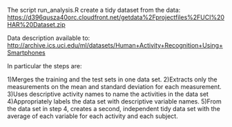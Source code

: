 The script run_analysis.R create a tidy dataset from the data:
https://d396qusza40orc.cloudfront.net/getdata%2Fprojectfiles%2FUCI%20HAR%20Dataset.zip

Data description available to:
http://archive.ics.uci.edu/ml/datasets/Human+Activity+Recognition+Using+Smartphones


In particular the steps are:

1)Merges the training and the test sets in one data set.
2)Extracts only the measurements on the mean and standard deviation for each measurement. 
3)Uses descriptive activity names to name the activities in the data set
4)Appropriately labels the data set with descriptive variable names.
5)From the data set in step 4, creates a second, independent tidy data set with the average of each variable for each activity and each subject.
